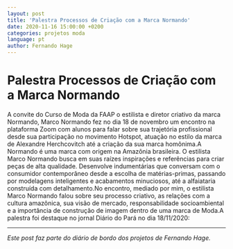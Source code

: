 ```yaml
---
layout: post
title: 'Palestra Processos de Criação com a Marca Normando'
date: 2020-11-16 15:00:00 +0200
categories: projetos moda
language: pt
author: Fernando Hage
---
```


# Palestra Processos de Criação com a Marca Normando

A convite do Curso de Moda da FAAP o estilista e diretor criativo da marca Normando, Marco Normando fez no dia 18 de novembro um encontro ​na plataforma Zoom com alunos ​para falar sobre sua trajetória profissional desde sua participação no movimento Hotspot, atuação no estilo da marca de Alexandre Herchcovitch até a criação da sua marca homônima.A Normando é uma marca com origem na Amazônia brasileira. O estilista Marco Normando busca em suas raízes inspirações e referências para criar peças de alta qualidade. Desenvolve indumentárias que conversam com o consumidor contemporâneo desde a escolha de matérias-primas, passando por modelagens inteligentes e acabamentos minuciosos, até a alfaiataria construída com detalhamento.No encontro, mediado por mim, o estilista Marco Normando falou sobre seu processo criativo, as relações com a cultura amazônica, sua visão de mercado, responsabilidade socioambiental e a importância de construção de imagem dentro de uma marca de Moda.A palestra foi destaque no jornal Diário do Pará no dia 18/11/2020:

---

*Este post faz parte do diário de bordo dos projetos de Fernando Hage.*